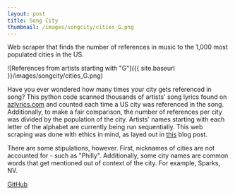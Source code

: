 ```yaml
---
layout: post
title: Song City
thumbnail: /images/songcity/cities_G.png
---
```


Web scraper that finds the number of references in music to the 1,000 most populated cities in the US.

![References from artists starting with "G"]({{ site.baseurl }}/images/songcity/cities_G.png)

Have you ever wondered how many times your city gets referenced in song? This python code scanned thousands of artists' song lyrics found on [azlyrics.com](https://www.azlyrics.com/) and counted each time a US city was referenced in the song. Additionally, to make a fair comparison, the number of references per city was divided by the population of the city. Artists' names starting with each letter of the alphabet are currently being run sequentially. This web scraping was done with ethics in mind, as layed out in [this](https://blog.soshace.com/responsible-web-scraping-gathering-data-ethically-and-legally/) blog post.

There are some stipulations, however. First, nicknames of cities are not accounted for - such as "Philly". Additionally, some city names are common words that get mentioned out of context of the city. For example, Sparks, NV.

[GitHub](https://github.com/stuartmcelhany/song-city)
